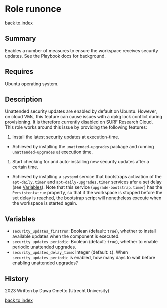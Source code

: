 # Role runonce
[back to index](../index.md#Roles)

## Summary

Enables a number of measures to ensure the workspace receives security updates. See the Playbook docs for background.

## Requires
Ubuntu operating system.

## Description

Unattended security updates are enabled by default on Ubuntu. However, on cloud VMs, this feature can cause issues with a dpkg lock conflict during provisioning. It is therefore currently disabled on SURF Research Cloud. This role works around this issue by providing the following features:

1. Install the latest security updates at execution-time.
  * Achieved by installing the `unattended-upgrades` package and running `unattended-upgrades` at execution time.
1. Start checking for and auto-installing new security updates after a certain time.
  * Achieved by installing a `systemd` service that bootstraps activation of the `apt-daily.timer` and `apt-daily-upgrades.timer` services afer a set delay (see [Variables](#Variables)). Note that this service (`upgrade-bootstrap.timer`) has the `Persistent=true` property, so that if the workspace is stopped before the set delay is reached, the bootstrap script will nonetheless execute when the workspace is started again.

## Variables

* `security_updates_firstrun`: Boolean (default: `true`), whether to install available updates when the component is executed.
* `security_updates_periodic`: Boolean (default: `true`), whether to enable periodic unattended upgrades.
* `security_updates_delay_time`: Integer (default: `1`). When `security_updates_periodic` is enabled, how many days to wait before enabling unattended upgrades?

## History
2023 Written by Dawa Ometto (Utrecht University)


[back to index](../index.md#Roles)
